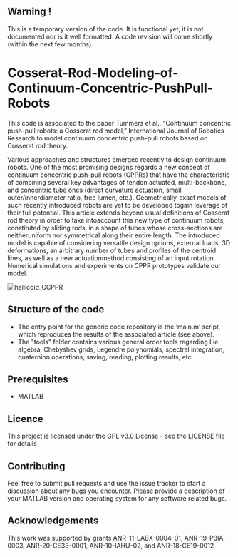 
## Warning !
This is a temporary version of the code. It is functional yet, it is not documented nor is it well formatted. A code revision will come shortly (within the next few months).


# Cosserat-Rod-Modeling-of-Continuum-Concentric-PushPull-Robots
This code is associated to the paper Tummers et al., “Continuum concentric push-pull robots: a Cosserat rod model,” International Journal of Robotics Research to model continuum concentric push-pull robots based on Cosserat rod theory.

Various approaches and structures emerged recently to design continuum robots. One of the most promising designs regards a new concept of continuum concentric push-pull robots (CPPRs) that have the characteristic of combining several key advantages  of  tendon  actuated,  multi-backbone,  and  concentric  tube  ones  (direct  curvature  actuation,  small  outer/innerdiameter ratio, free lumen, etc.). Geometrically-exact models of such recently introduced robots are yet to be developed togain leverage of their full potential. This article extends beyond usual definitions of Cosserat rod theory in order to take intoaccount this new type of continuum robots, constituted by sliding rods, in a shape of tubes whose cross-sections are neitheruniform nor symmetrical along their entire length. The introduced model is capable of considering versatile design options, external loads, 3D deformations, an arbitrary number of tubes and profiles of the centroid lines, as well as a new actuationmethod consisting of an input rotation. Numerical simulations and experiments on CPPR prototypes validate our model.

![hellicoid_CCPPR](https://github.com/TIMClab-CAMI/Cosserat-Rod-Modeling-of-Continuum-Concentric-PushPull-Robots/assets/127660512/525ff9aa-7f37-4c7b-b9c4-cf2b5b64eba6)

## Structure of the code
* The entry point for the generic code repository is the ‘main.m’ script, which reproduces the results of the associated article (see above).
* The "tools" folder contains various general order tools regarding Lie algebra, Chebyshev grids, Legendre polynomials, spectral integration, quaternion operations, saving, reading, plotting results, etc.
 
## Prerequisites
* MATLAB

## Licence
This project is licensed under the GPL v3.0 License - see the [LICENSE](https://github.com/matthiastummers/Cosserat-Rod-Modeling-of-Tendon-Actuated-Continuum-Robots/blob/main/LICENSE) file for details

## Contributing
Feel free to submit pull requests and use the issue tracker to start a discussion about any bugs you encounter. Please provide a description of your MATLAB version and operating system for any software related bugs.

## Acknowledgements
This work was supported by grants ANR-11-LABX-0004-01, ANR-19-P3IA-0003, ANR-20-CE33-0001, ANR-10-IAHU-02, and ANR-18-CE19-0012



